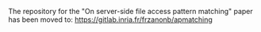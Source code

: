 The repository for the "On server-side file access pattern matching" paper has been moved to:
https://gitlab.inria.fr/frzanonb/apmatching
